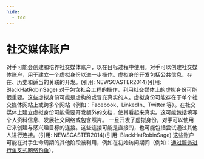 ```yaml
---
hide:
  - toc
---
```


# 社交媒体账户

对手可能会创建和培养社交媒体账户，以在目标过程中使用。对手可以创建社交媒体账户，用于建立一个虚拟身份以进一步操作。虚拟身份开发包括公共信息、存在、历史和适当的关联的开发。(引用: NEWSCASTER2014)(引用: BlackHatRobinSage)  对于包含社会工程的操作，利用社交媒体上的虚拟身份可能很重要。这些虚拟身份可能是虚构的或冒充真实的人。虚拟身份可能存在于单个社交媒体网站上或跨多个网站（例如：Facebook、LinkedIn、Twitter 等）。在社交媒体上建立虚拟身份可能需要开发额外的文档，使其看起来真实。这可能包括填写个人资料信息、发展社交网络或包含照片。  一旦开发了虚拟身份，对手可以使用它来创建与感兴趣目标的连接。这些连接可能是直接的，也可能包括尝试通过其他人进行连接。(引用: NEWSCASTER2014)(引用: BlackHatRobinSage) 这些账户可能在对手生命周期的其他阶段被利用，例如在初始访问期间（例如：[通过服务进行鱼叉式网络钓鱼](https://attack.mitre.org/techniques/T1566/003)）。
